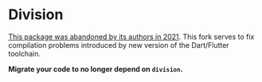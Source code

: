 # Division

[This package was abandoned by its authors in 2021](https://github.com/ReinBentdal/division/issues/65). This fork serves to fix compilation problems introduced by new version of the Dart/Flutter toolchain.

**Migrate your code to no longer depend on `division`.**
